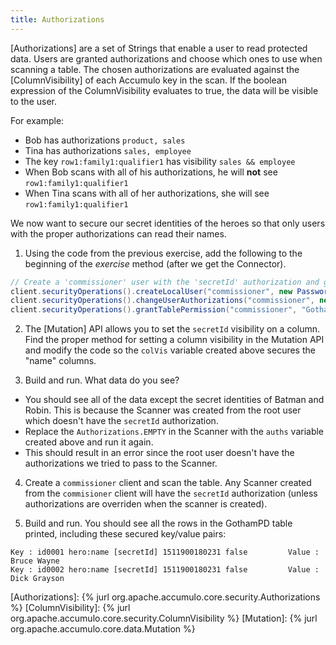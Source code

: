 ```yaml
---
title: Authorizations
---
```


[Authorizations] are a set of Strings that enable a user to read protected data. Users are granted authorizations
and choose which ones to use when scanning a table. The chosen authorizations are evaluated against the [ColumnVisibility]
of each Accumulo key in the scan. If the boolean expression of the ColumnVisibility evaluates to true, the data will be
visible to the user.

For example:
* Bob has authorizations `product, sales`
* Tina has authorizations `sales, employee`
* The key `row1:family1:qualifier1` has visibility `sales && employee`
* When Bob scans with all of his authorizations, he will **not** see `row1:family1:qualifier1`
* When Tina scans with all of her authorizations, she will see `row1:family1:qualifier1`

We now want to secure our secret identities of the heroes so that only users with the proper authorizations can read their names.

1. Using the code from the previous exercise, add the following to the beginning of the _exercise_ method (after we get the Connector).
```java
// Create a 'commissioner' user with the 'secretId' authorization and grant it read permissions on our table
client.securityOperations().createLocalUser("commissioner", new PasswordToken("gordonrocks"));
client.securityOperations().changeUserAuthorizations("commissioner", new Authorizations("secretId"));
client.securityOperations().grantTablePermission("commissioner", "GothamPD", TablePermission.READ); 
```

2. The [Mutation] API allows you to set the `secretId` visibility on a column. Find the proper method for setting a column visibility in
the Mutation API and modify the code so the `colVis` variable created above secures the "name" columns.

3. Build and run.  What data do you see?
* You should see all of the data except the secret identities of Batman and Robin. This is because the Scanner was created
 from the root user which doesn't have the `secretId` authorization.
* Replace the `Authorizations.EMPTY` in the Scanner with the `auths` variable created above and run it again.
* This should result in an error since the root user doesn't have the authorizations we tried to pass to the Scanner.

4. Create a `commissioner` client and scan the table. Any Scanner created from the `commisioner` client will have
   the `secretId` authorization (unless authorizations are overriden when the scanner is created).

5. Build and run.  You should see all the rows in the GothamPD table printed, including these secured key/value pairs:
```commandline
Key : id0001 hero:name [secretId] 1511900180231 false         Value : Bruce Wayne
Key : id0002 hero:name [secretId] 1511900180231 false         Value : Dick Grayson
```

[Authorizations]: {% jurl org.apache.accumulo.core.security.Authorizations %}
[ColumnVisibility]: {% jurl org.apache.accumulo.core.security.ColumnVisibility %}
[Mutation]: {% jurl org.apache.accumulo.core.data.Mutation %}
